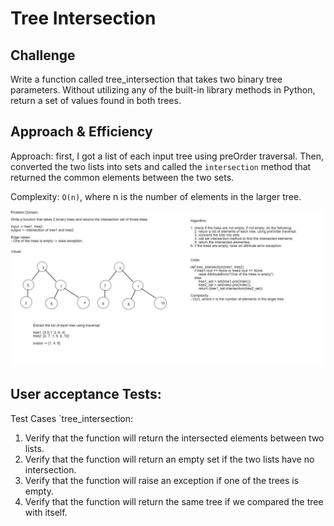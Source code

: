 # Tree Intersection

## Challenge
Write a function called tree_intersection that takes two binary tree parameters.
Without utilizing any of the built-in library methods in Python, return a set of values found in both trees.

## Approach & Efficiency
Approach: first, I got a list of each input tree using preOrder traversal. Then, converted the two lists into sets and called the `intersection` method that returned the common elements between the two sets.

Complexity: `O(n)`, where n is the number of elements in the larger tree.

![Tree Intersection](../../../assets/tree_intersection.png)

## User acceptance Tests:
Test Cases `tree_intersection:
1. Verify that the function will return the intersected elements between two lists.
2. Verify that the function will return an empty set if the two lists have no intersection.
3. Verify that the function will raise an exception if one of the trees is empty.
4. Verify that the function will return the same tree if we compared the tree with itself.


